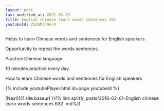 ```yaml
---
layout: post
last_modified_at: 2021-03-29
title: English chinese learn words sentences 192 
youtubeId: ZS2AM3J9ei4
---
```

 
 
Helps to learn Chinese words and sentences for English speakers.

Opportunitiy to repeat the words sentences. 

Practice Chinese language. 
 
10 minutes practice every day. 
 
How to learn Chinese words and sentences for English speakers 
 
{% include youtubePlayer.html id=page.youtubeId %}
 
 
[Next]({{ site.baseurl }}{% link  split1/_posts/2016-02-01-English chinese learn words sentences 632 .md%})
 
